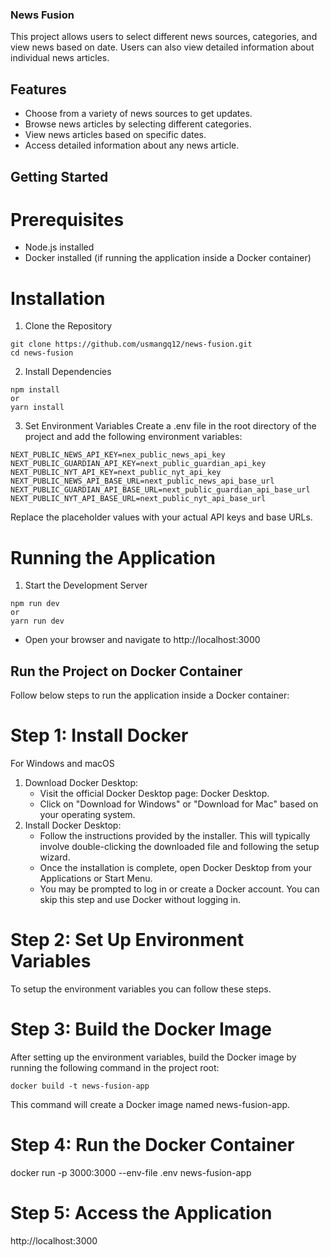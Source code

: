 ### News Fusion

This project allows users to select different news sources, categories, and view news based on date. Users can also view detailed information about individual news articles.

## Features

- Choose from a variety of news sources to get updates.
- Browse news articles by selecting different categories.
- View news articles based on specific dates.
- Access detailed information about any news article.

## Getting Started

# Prerequisites

- Node.js installed
- Docker installed (if running the application inside a Docker container)

# Installation

1. Clone the Repository

```
git clone https://github.com/usmangq12/news-fusion.git
cd news-fusion
```

2. Install Dependencies

```
npm install
or
yarn install
```

3. Set Environment Variables
   Create a .env file in the root directory of the project and add the following environment variables:

```
NEXT_PUBLIC_NEWS_API_KEY=nex_public_news_api_key
NEXT_PUBLIC_GUARDIAN_API_KEY=next_public_guardian_api_key
NEXT_PUBLIC_NYT_API_KEY=next_public_nyt_api_key
NEXT_PUBLIC_NEWS_API_BASE_URL=next_public_news_api_base_url
NEXT_PUBLIC_GUARDIAN_API_BASE_URL=next_public_guardian_api_base_url
NEXT_PUBLIC_NYT_API_BASE_URL=next_public_nyt_api_base_url
```

Replace the placeholder values with your actual API keys and base URLs.

# Running the Application

1. Start the Development Server

```
npm run dev
or
yarn run dev
```

- Open your browser and navigate to http://localhost:3000

## Run the Project on Docker Container

Follow below steps to run the application inside a Docker container:

# Step 1: Install Docker

For Windows and macOS

1. Download Docker Desktop:
   - Visit the official Docker Desktop page: Docker Desktop.
   - Click on "Download for Windows" or "Download for Mac" based on your operating system.
2. Install Docker Desktop:
   - Follow the instructions provided by the installer. This will typically involve double-clicking the downloaded file and following the setup wizard.
   - Once the installation is complete, open Docker Desktop from your Applications or Start Menu.
   - You may be prompted to log in or create a Docker account. You can skip this step and use Docker without logging in.

# Step 2: Set Up Environment Variables

To setup the environment variables you can follow these steps.

# Step 3: Build the Docker Image

After setting up the environment variables, build the Docker image by running the following command in the project root:

```
docker build -t news-fusion-app
```

This command will create a Docker image named news-fusion-app.

# Step 4: Run the Docker Container

docker run -p 3000:3000 --env-file .env news-fusion-app

# Step 5: Access the Application

http://localhost:3000
